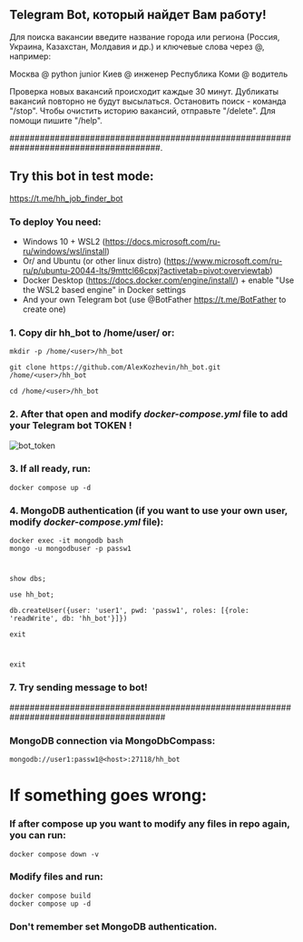 ## Telegram Bot, который найдет Вам работу!

Для поиска вакансии введите название города или региона (Россия, Украина, Казахстан, Молдавия и др.)
и ключевые слова через @, например:

Москва @ python junior
Киев @ инженер
Республика Коми @ водитель

Проверка новых вакансий происходит каждые 30 минут.
Дубликаты вакансий повторно не будут высылаться.
Остановить поиск - команда "/stop".
Чтобы очистить историю вакансий, отправьте "/delete".
Для помощи пишите "/help".

######################################################################################.

## Try this bot in test mode:

https://t.me/hh_job_finder_bot

### To deploy You need:
- Windows 10 + WSL2 (https://docs.microsoft.com/ru-ru/windows/wsl/install)
- Or/ and Ubuntu (or other linux distro)
  (https://www.microsoft.com/ru-ru/p/ubuntu-20044-lts/9mttcl66cpxj?activetab=pivot:overviewtab)
- Docker Desktop (https://docs.docker.com/engine/install/) + enable "Use the WSL2 based engine" in Docker settings
- And your own Telegram bot (use @BotFather https://t.me/BotFather to create one)

### 1. Copy dir hh_bot to /home/user/ or:
    mkdir -p /home/<user>/hh_bot

    git clone https://github.com/AlexKozhevin/hh_bot.git /home/<user>/hh_bot

    cd /home/<user>/hh_bot

### 2. After that open and modify ***docker-compose.yml*** file to add your Telegram bot TOKEN !
![bot_token](https://user-images.githubusercontent.com/64017080/167243944-bd8d2a76-8cc4-455b-a030-0bed375f1575.png)

### 3. If all ready, run:

    docker compose up -d

### 4. MongoDB authentication (if you want to use your own user, modify ***docker-compose.yml*** file):

    docker exec -it mongodb bash
    mongo -u mongodbuser -p passw1
#
    show dbs;

    use hh_bot;

    db.createUser({user: 'user1', pwd: 'passw1', roles: [{role: 'readWrite', db: 'hh_bot'}]})

    exit

#
    exit

### 7. Try sending message to bot!

#######################################################################################

### MongoDB connection via MongoDbCompass:

    mongodb://user1:passw1@<host>:27118/hh_bot

# If something goes wrong:


### If after compose up you want to modify any files in repo again, you can run:

    docker compose down -v

### Modify files and run:

    docker compose build
    docker compose up -d

### Don't remember set MongoDB authentication.
